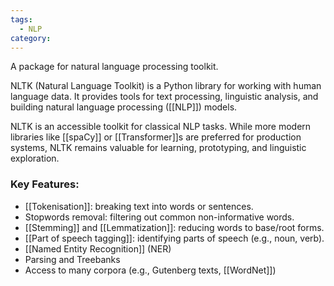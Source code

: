 ```yaml
---
tags:
  - NLP
category:
---
```

A package for natural language processing toolkit.

NLTK (Natural Language Toolkit) is a Python library for working with human language data. It provides tools for text processing, linguistic analysis, and building natural language processing ([[NLP]]) models. 

NLTK is an accessible toolkit for classical NLP tasks. While more modern libraries like [[spaCy]] or [[Transformer]]s are preferred for production systems, NLTK remains valuable for learning, prototyping, and linguistic exploration.

### Key Features:
- [[Tokenisation]]: breaking text into words or sentences.
- Stopwords removal: filtering out common non-informative words.
- [[Stemming]] and [[Lemmatization]]: reducing words to base/root forms.
- [[Part of speech tagging]]: identifying parts of speech (e.g., noun, verb).
- [[Named Entity Recognition]] (NER)
- Parsing and Treebanks
- Access to many corpora (e.g., Gutenberg texts, [[WordNet]])
